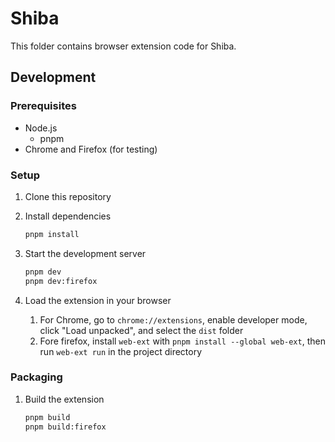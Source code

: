 # Shiba

This folder contains browser extension code for Shiba.

## Development

### Prerequisites

- Node.js
  - pnpm
- Chrome and Firefox (for testing)

### Setup

1. Clone this repository
2. Install dependencies

   ```sh
   pnpm install
   ```

3. Start the development server

   ```sh
   pnpm dev
   pnpm dev:firefox
   ```

4. Load the extension in your browser
   1. For Chrome, go to `chrome://extensions`, enable developer mode, click "Load unpacked", and select the `dist` folder
   2. Fore firefox, install `web-ext` with `pnpm install --global web-ext`, then run `web-ext run` in the project directory

### Packaging

1. Build the extension

   ```sh
   pnpm build
   pnpm build:firefox
   ```
